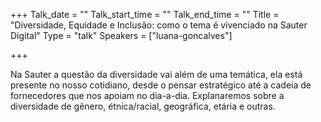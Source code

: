 
+++
Talk_date = ""
Talk_start_time = ""
Talk_end_time = ""
Title = "Diversidade, Equidade e Inclusão: como o tema é vivenciado na Sauter Digital"
Type = "talk"
Speakers = ["luana-goncalves"]

+++

Na Sauter a questão da diversidade vai além de uma temática, ela está presente no nosso cotidiano, desde o pensar estratégico até a cadeia de fornecedores que nos apoiam no dia-a-dia.
Explanaremos sobre a diversidade de gênero, étnica/racial, geográfica, etária e outras.